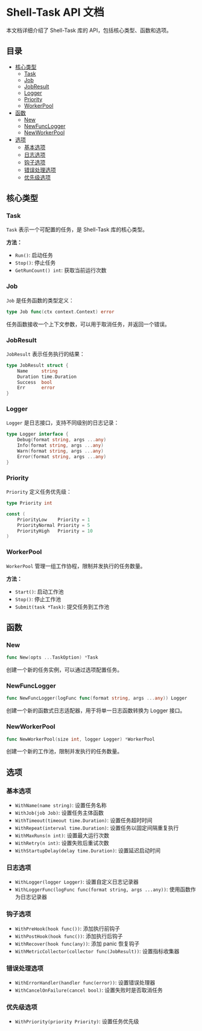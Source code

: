 # Shell-Task API 文档

本文档详细介绍了 Shell-Task 库的 API，包括核心类型、函数和选项。

## 目录

- [核心类型](#核心类型)
  - [Task](#task)
  - [Job](#job)
  - [JobResult](#jobresult)
  - [Logger](#logger)
  - [Priority](#priority)
  - [WorkerPool](#workerpool)
- [函数](#函数)
  - [New](#new)
  - [NewFuncLogger](#newfunclogger)
  - [NewWorkerPool](#newworkerpool)
- [选项](#选项)
  - [基本选项](#基本选项)
  - [日志选项](#日志选项)
  - [钩子选项](#钩子选项)
  - [错误处理选项](#错误处理选项)
  - [优先级选项](#优先级选项)

## 核心类型

### Task

`Task` 表示一个可配置的任务，是 Shell-Task 库的核心类型。

**方法：**

- `Run()`: 启动任务
- `Stop()`: 停止任务
- `GetRunCount() int`: 获取当前运行次数

### Job

`Job` 是任务函数的类型定义：

```go
type Job func(ctx context.Context) error
```

任务函数接收一个上下文参数，可以用于取消任务，并返回一个错误。

### JobResult

`JobResult` 表示任务执行的结果：

```go
type JobResult struct {
    Name     string
    Duration time.Duration
    Success  bool
    Err      error
}
```

### Logger

`Logger` 是日志接口，支持不同级别的日志记录：

```go
type Logger interface {
    Debug(format string, args ...any)
    Info(format string, args ...any)
    Warn(format string, args ...any)
    Error(format string, args ...any)
}
```

### Priority

`Priority` 定义任务优先级：

```go
type Priority int

const (
    PriorityLow    Priority = 1
    PriorityNormal Priority = 5
    PriorityHigh   Priority = 10
)
```

### WorkerPool

`WorkerPool` 管理一组工作协程，限制并发执行的任务数量。

**方法：**

- `Start()`: 启动工作池
- `Stop()`: 停止工作池
- `Submit(task *Task)`: 提交任务到工作池

## 函数

### New

```go
func New(opts ...TaskOption) *Task
```

创建一个新的任务实例，可以通过选项配置任务。

### NewFuncLogger

```go
func NewFuncLogger(logFunc func(format string, args ...any)) Logger
```

创建一个新的函数式日志适配器，用于将单一日志函数转换为 Logger 接口。

### NewWorkerPool

```go
func NewWorkerPool(size int, logger Logger) *WorkerPool
```

创建一个新的工作池，限制并发执行的任务数量。

## 选项

### 基本选项

- `WithName(name string)`: 设置任务名称
- `WithJob(job Job)`: 设置任务主体函数
- `WithTimeout(timeout time.Duration)`: 设置任务超时时间
- `WithRepeat(interval time.Duration)`: 设置任务以固定间隔重复执行
- `WithMaxRuns(n int)`: 设置最大运行次数
- `WithRetry(n int)`: 设置失败后重试次数
- `WithStartupDelay(delay time.Duration)`: 设置延迟启动时间

### 日志选项

- `WithLogger(logger Logger)`: 设置自定义日志记录器
- `WithLoggerFunc(logFunc func(format string, args ...any))`: 使用函数作为日志记录器

### 钩子选项

- `WithPreHook(hook func())`: 添加执行前钩子
- `WithPostHook(hook func())`: 添加执行后钩子
- `WithRecover(hook func(any))`: 添加 panic 恢复钩子
- `WithMetricCollector(collector func(JobResult))`: 设置指标收集器

### 错误处理选项

- `WithErrorHandler(handler func(error))`: 设置错误处理器
- `WithCancelOnFailure(cancel bool)`: 设置失败时是否取消任务

### 优先级选项

- `WithPriority(priority Priority)`: 设置任务优先级
